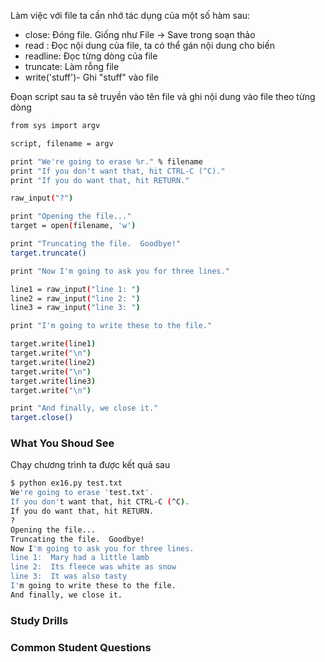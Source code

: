 Làm việc với file ta cần nhớ tác dụng của một số hàm sau:

+ close: Đóng file. Giống như File -> Save trong soạn thảo
+ read : Đọc nội dung của file, ta có thể gán nội dung cho biến
+ readline: Đọc từng dòng của file 
+ truncate:  Làm rỗng file
+ write('stuff')- Ghi "stuff" vào file

Đoạn script sau ta sẽ truyền vào tên file và ghi nội dung vào file theo từng dòng

```sh
from sys import argv

script, filename = argv

print "We're going to erase %r." % filename
print "If you don't want that, hit CTRL-C (^C)."
print "If you do want that, hit RETURN."

raw_input("?")

print "Opening the file..."
target = open(filename, 'w')

print "Truncating the file.  Goodbye!"
target.truncate()

print "Now I'm going to ask you for three lines."

line1 = raw_input("line 1: ")
line2 = raw_input("line 2: ")
line3 = raw_input("line 3: ")

print "I'm going to write these to the file."

target.write(line1)
target.write("\n")
target.write(line2)
target.write("\n")
target.write(line3)
target.write("\n")

print "And finally, we close it."
target.close()
```
### What You Shoud See
Chạy chương trình ta được kết quả sau

```sh
$ python ex16.py test.txt
We're going to erase 'test.txt'.
If you don't want that, hit CTRL-C (^C).
If you do want that, hit RETURN.
?
Opening the file...
Truncating the file.  Goodbye!
Now I'm going to ask you for three lines.
line 1:  Mary had a little lamb
line 2:  Its fleece was white as snow
line 3:  It was also tasty
I'm going to write these to the file.
And finally, we close it.
```
### Study Drills

### Common Student Questions

